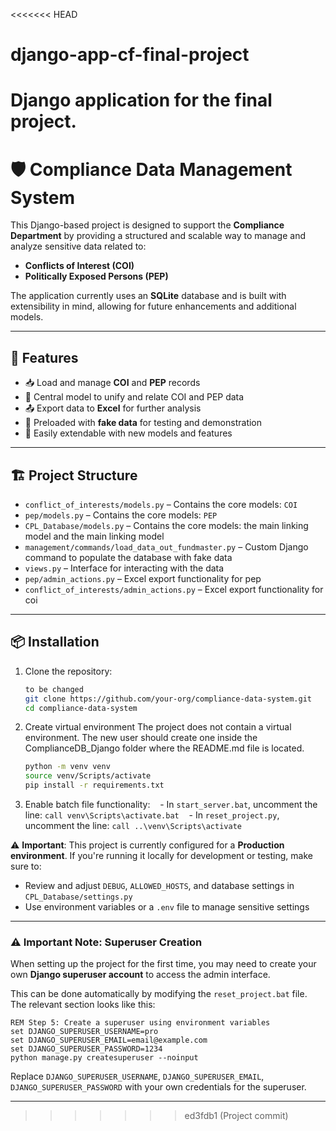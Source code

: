 <<<<<<< HEAD
# django-app-cf-final-project
Django application for the final project.
=======
# 🛡️ Compliance Data Management System

This Django-based project is designed to support the **Compliance Department** by providing a structured and scalable way to manage and analyze sensitive data related to:

- **Conflicts of Interest (COI)**
- **Politically Exposed Persons (PEP)**

The application currently uses an **SQLite** database and is built with extensibility in mind, allowing for future enhancements and additional models.

---

## 🚀 Features

- 📥 Load and manage **COI** and **PEP** records
- 🧩 Central model to unify and relate COI and PEP data
- 📤 Export data to **Excel** for further analysis
- 🧪 Preloaded with **fake data** for testing and demonstration
- 🔧 Easily extendable with new models and features

---

## 🏗️ Project Structure

- `conflict_of_interests/models.py` – Contains the core models: `COI`
- `pep/models.py` – Contains the core models: `PEP`
- `CPL_Database/models.py` – Contains the core models: the main linking model
  and the main linking model
- `management/commands/load_data_out_fundmaster.py` – Custom Django command to populate the database with fake data
- `views.py` – Interface for interacting with the data
- `pep/admin_actions.py` – Excel export functionality for pep
- `conflict_of_interests/admin_actions.py` – Excel export functionality for coi

---

## 📦 Installation

1. Clone the repository:
   ```bash
   to be changed
   git clone https://github.com/your-org/compliance-data-system.git
   cd compliance-data-system
   ```
2. Create virtual environment
   The project does not contain a virtual environment. The new user should create one inside the ComplianceDB_Django folder where the README.md file is located.

   ```bash
   python -m venv venv
   source venv/Scripts/activate
   pip install -r requirements.txt
   ```

3. Enable batch file functionality:
      - In `start_server.bat`, uncomment the line: `call venv\Scripts\activate.bat`
      - In `reset_project.py`, uncomment the line: `call ..\venv\Scripts\activate`

⚠️ **Important**: This project is currently configured for a **Production environment**.
If you're running it locally for development or testing, make sure to:

- Review and adjust `DEBUG`, `ALLOWED_HOSTS`, and database settings in `CPL_Database/settings.py`
- Use environment variables or a `.env` file to manage sensitive settings

---

### ⚠️ Important Note: Superuser Creation

When setting up the project for the first time, you may need to create your own **Django superuser account** to access the admin interface.

This can be done automatically by modifying the `reset_project.bat` file. The relevant section looks like this:

```batch
REM Step 5: Create a superuser using environment variables
set DJANGO_SUPERUSER_USERNAME=pro
set DJANGO_SUPERUSER_EMAIL=email@example.com
set DJANGO_SUPERUSER_PASSWORD=1234
python manage.py createsuperuser --noinput
```

Replace `DJANGO_SUPERUSER_USERNAME`, `DJANGO_SUPERUSER_EMAIL`, `DJANGO_SUPERUSER_PASSWORD` with your own credentials for the superuser.

---
>>>>>>> ed3fdb1 (Project commit)
